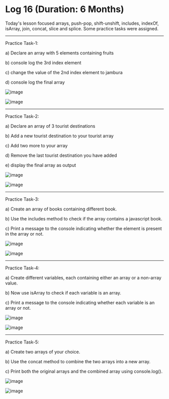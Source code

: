 # Log 16 (Duration: 6 Months)
Today's lesson focused arrays, push-pop, shift-unshift, includes, indexOf, isArray, join, concat, slice and splice. Some practice tasks were assigned.

---

Practice Task-1:

a) Declare an array with 5 elements containing fruits

b) console log the 3rd index element

c) change the value of the 2nd index element to jambura

d) console log the final array

![image](https://github.com/md-maheen-billah/Log-16/assets/140327805/2ed833ac-17df-41fa-81d9-b0d2a7024d68)

![image](https://github.com/md-maheen-billah/Log-16/assets/140327805/0d68e3dd-6556-47d8-a67b-190d7659e762)

---

Practice Task-2:

a) Declare an array of 3 tourist destinations

b) Add a new tourist destination to your tourist array

c) Add two more to your array

d) Remove the last tourist destination you have added

e) display the final array as output

![image](https://github.com/md-maheen-billah/Log-16/assets/140327805/bc3002a6-66b4-4062-97c2-78210412cf50)

![image](https://github.com/md-maheen-billah/Log-16/assets/140327805/f9c15b8c-a3b3-4bfa-baa2-271d63abdbd8)

---

Practice Task-3:

a) Create an array of books containing different book.

b) Use the includes method to check if the array contains a javascript book.

c) Print a message to the console indicating whether the element is present in the array or not.

![image](https://github.com/md-maheen-billah/Log-16/assets/140327805/a7a1c24b-806e-469a-b2d0-3e8b43f050ce)

![image](https://github.com/md-maheen-billah/Log-16/assets/140327805/a12156f1-6271-4897-bb5c-4c9564a6d217)

---

Practice Task-4:

a) Create different variables, each containing either an array or a non-array value.

b) Now use isArray to check if each variable is an array.

c) Print a message to the console indicating whether each variable is an array or not.

![image](https://github.com/md-maheen-billah/Log-16/assets/140327805/b146e063-6351-48ef-83eb-e8279cdda35e)

![image](https://github.com/md-maheen-billah/Log-16/assets/140327805/49999ede-c6bc-4d2a-bcc2-a7885a3c8744)

---

Practice Task-5:

a) Create two arrays of your choice.

b) Use the concat method to combine the two arrays into a new array.

c) Print both the original arrays and the combined array using console.log().

![image](https://github.com/md-maheen-billah/Log-16/assets/140327805/e34cf393-cf40-452c-94ef-e751943f893c)

![image](https://github.com/md-maheen-billah/Log-16/assets/140327805/2de175d3-767c-42c2-baea-90151e3accf2)


